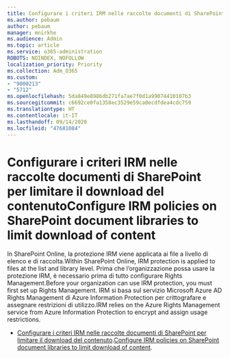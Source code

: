 ```yaml
---
title: Configurare i criteri IRM nelle raccolte documenti di SharePoint per limitare il download del contenuto
ms.author: pebaum
author: pebaum
manager: mnirkhe
ms.audience: Admin
ms.topic: article
ms.service: o365-administration
ROBOTS: NOINDEX, NOFOLLOW
localization_priority: Priority
ms.collection: Adm_O365
ms.custom:
- "9000213"
- "5712"
ms.openlocfilehash: 5da849e8986db271fa7ae7f0d1a99074410107b3
ms.sourcegitcommit: c6692ce0fa1358ec3529e59ca0ecdfdea4cdc759
ms.translationtype: HT
ms.contentlocale: it-IT
ms.lasthandoff: 09/14/2020
ms.locfileid: "47681084"
---
```

# <a name="configure-irm-policies-on-sharepoint-document-libraries-to-limit-download-of-content"></a><span data-ttu-id="8480c-102">Configurare i criteri IRM nelle raccolte documenti di SharePoint per limitare il download del contenuto</span><span class="sxs-lookup"><span data-stu-id="8480c-102">Configure IRM policies on SharePoint document libraries to limit download of content</span></span>

<span data-ttu-id="8480c-103">In SharePoint Online, la protezione IRM viene applicata ai file a livello di elenco e di raccolta.</span><span class="sxs-lookup"><span data-stu-id="8480c-103">Within SharePoint Online, IRM protection is applied to files at the list and library level.</span></span> <span data-ttu-id="8480c-104">Prima che l’organizzazione possa usare la protezione IRM, è necessario prima di tutto configurare Rights Management.</span><span class="sxs-lookup"><span data-stu-id="8480c-104">Before your organization can use IRM protection, you must first set up Rights Management.</span></span> <span data-ttu-id="8480c-105">IRM si basa sul servizio Microsoft Azure AD Rights Management di Azure Information Protection per crittografare e assegnare restrizioni di utilizzo.</span><span class="sxs-lookup"><span data-stu-id="8480c-105">IRM relies on the Azure Rights Management service from Azure Information Protection to encrypt and assign usage restrictions.</span></span>

- <span data-ttu-id="8480c-106">[Configurare i criteri IRM nelle raccolte documenti di SharePoint per limitare il download del contenuto](https://docs.microsoft.com/microsoft-365/compliance/set-up-irm-in-sp-admin-center).</span><span class="sxs-lookup"><span data-stu-id="8480c-106">[Configure IRM policies on SharePoint document libraries to limit download of content](https://docs.microsoft.com/microsoft-365/compliance/set-up-irm-in-sp-admin-center).</span></span>
